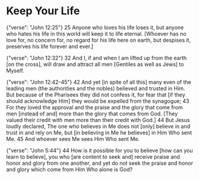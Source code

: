 Keep Your Life
========================================================================

{"verse": "John 12:25"}
25 Anyone who loves his life loses it, but anyone who hates his life in this world will keep it to life eternal. [Whoever has no love for, no concern for, no regard for his life here on earth, but despises it, preserves his life forever and ever.]

{"verse": "John 12:32"}
32 And I, if and when I am lifted up from the earth [on the cross], will draw and attract all men [Gentiles as well as Jews] to Myself.

{"verse": "John 12:42-45"}
42 And yet [in spite of all this] many even of the leading men (the authorities and the nobles) believed and trusted in Him. But because of the Pharisees they did not confess it, for fear that [if they should acknowledge Him] they would be expelled from the synagogue; 43 For they loved the approval and the praise and the glory that come from men [instead of and] more than the glory that comes from God. [They valued their credit with men more than their credit with God.]  44 But Jesus loudly declared, The one who believes in Me does not [only] believe in and trust in and rely on Me, but [in believing in Me he believes] in Him Who sent Me.  45 And whoever sees Me sees Him Who sent Me.

{"verse": "John 5:44"}
44 How is it possible for you to believe [how can you learn to believe], you who [are content to seek and] receive praise and honor and glory from one another, and yet do not seek the praise and honor and glory which come from Him Who alone is God?

<!--
Judgement is reserved for Satan.
--------------------------------

{"verse": "John 12:31"}
31 Now the judgment (crisis) of this world is coming on [sentence is now being passed on this world]. Now the ruler (evil genius, prince) of this world shall be cast out (expelled).

The verse that says 
the Holy Spirit has come to convict the world of sin, righteousness and judgement.  It explicitly says that Satan in judged, not us.

God judged your sin at the cross.  All of His wrath was exausted on the body of Jesus Christ.  He has nothing left to judge the believer of.  The only one who is left to be judged is Satan.


Persecution comes from the religious
------------------------------------

{"verse": "John 12:42-45"}
42 And yet [in spite of all this] many even of the leading men (the authorities and the nobles) believed and trusted in Him. But because of the Pharisees they did not confess it, for fear that [if they should acknowledge Him] they would be expelled from the synagogue; 43 For they loved the approval and the praise and the glory that come from men [instead of and] more than the glory that comes from God. [They valued their credit with men more than their credit with God.]  44 But Jesus loudly declared, The one who believes in Me does not [only] believe in and trust in and rely on Me, but [in believing in Me he believes] in Him Who sent Me.  45 And whoever sees Me sees Him Who sent Me.

Ishmel persecutes Isaac (free and slave woman)

{"verse": "Galatians 4:21-31"}
21 Tell me, you **who are bent on being under the Law**, will you listen to what the Law [really] says?  22 For it is written that Abraham had two sons, one by the bondmaid and one by the free woman.  23 But whereas the child of the slave woman **was born according to the flesh** and had an ordinary birth, the son of the free woman **was born in fulfillment of the promise**.  24 Now all this is an allegory; these [two women] represent two covenants. One covenant originated from Mount Sinai [where the Law was given] and **bears [children destined] for slavery**; this is Hagar.  25 Now Hagar is (stands for) Mount Sinai in Arabia and she corresponds to and belongs in the same category with the present Jerusalem, for **she is in bondage together with her children**.  26 But the Jerusalem above (the Messianic kingdom of Christ) **is free**, and she is our mother.  27 For it is written in the Scriptures, Rejoice, O barren woman, who has not given birth to children; break forth into a joyful shout, you who are not feeling birth pangs, for the desolate woman has many more children than she who has a husband.  28 But we, brethren, are children [not by physical descent, as was Ishmael, but] like Isaac, **born in virtue of promise**.  29 Yet [just] as at that time the child [of ordinary birth] born according to the flesh **despised and persecuted** him [who was born remarkably] according to [the promise and the working of] the [Holy] Spirit, so it is now also.  30 But what does the Scripture say? **Cast out and send away the slave woman and her son, for never shall the son of the slave woman be heir and share the inheritance with the son of the free woman.**  31 So, brethren, we [who are born again] are not children of a slave woman [the natural], but of the free [the supernatural].

-->
